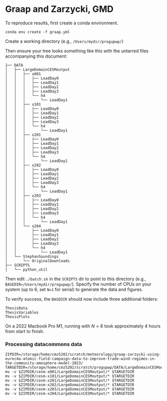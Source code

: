 # Graap and Zarzycki, GMD


To reproduce results, first create a conda environment.

```
conda env create -f graap.yml
```

Create a working directory (e.g., `/Users/mydir/progupwp/`)

Then ensure your tree looks something like this with the untarred files accompanying this document:

```
├── DATA
│   ├── LargeDomainCESMoutput
│   │   ├── x001
│   │   │   ├── LeadDay0
│   │   │   ├── LeadDay1
│   │   │   ├── LeadDay2
│   │   │   ├── LeadDay3
│   │   │   └── h4
│   │   │       └── LeadDay1
│   │   ├── x101
│   │   │   ├── LeadDay0
│   │   │   ├── LeadDay1
│   │   │   ├── LeadDay2
│   │   │   ├── LeadDay3
│   │   │   └── h4
│   │   │       └── LeadDay1
│   │   ├── x201
│   │   │   ├── LeadDay0
│   │   │   ├── LeadDay1
│   │   │   ├── LeadDay2
│   │   │   ├── LeadDay3
│   │   │   └── h4
│   │   │       └── LeadDay1
│   │   ├── x202
│   │   │   ├── LeadDay0
│   │   │   ├── LeadDay1
│   │   │   ├── LeadDay2
│   │   │   ├── LeadDay3
│   │   │   └── h4
│   │   │       └── LeadDay1
│   │   ├── x203
│   │   │   ├── LeadDay0
│   │   │   ├── LeadDay1
│   │   │   ├── LeadDay2
│   │   │   ├── LeadDay3
│   │   │   └── h4
│   │   │       └── LeadDay1
│   │   └── x204
│   │       ├── LeadDay0
│   │       ├── LeadDay1
│   │       ├── LeadDay2
│   │       ├── LeadDay3
│   │       └── h4
│   │           └── LeadDay1
│   └── StephanSoundings
│       └── OriginalDownloads
├── SCRIPTS
│   └── python_util
```

Then edit `./batch.sh` in the `SCRIPTS` dir to point to this directory (e.g., `BASEDIR=/Users/mydir/progupwp/`). Specify the number of CPUs on your system (up to 6, set `N=1` for serial) to generate the data and figures.

To verify success, the `BASEDIR` should now include three additional folders:

```
ThesisData
ThesisVariables
ThesisPlots
```

On a 2022 Macbook Pro M1, running with $N=6$ took approximately 4 hours from start to finish.

### Processing datacommons data

```
ZIPDIR=/storage/home/cmz5202/scratch/meteorology/graap-zarzycki-using-eurec4a-atomic-field-campaign-data-to-improve-trade-wind-regimes-in-the-community-amosphere-model-2023/
TARGETDIR=/storage/home/cmz5202/scratch/progupwp/DATA/LargeDomainCESMoutput/
mv -v $ZIPDIR/cesm-x001/LargeDomainCESMoutput/* $TARGETDIR
mv -v $ZIPDIR/cesm-x101/LargeDomainCESMoutput/* $TARGETDIR
mv -v $ZIPDIR/cesm-x201/LargeDomainCESMoutput/* $TARGETDIR
mv -v $ZIPDIR/cesm-x202/LargeDomainCESMoutput/* $TARGETDIR
mv -v $ZIPDIR/cesm-x203/LargeDomainCESMoutput/* $TARGETDIR
mv -v $ZIPDIR/cesm-x204/LargeDomainCESMoutput/* $TARGETDIR
```

